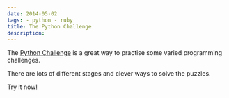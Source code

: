```yaml
---
date: 2014-05-02
tags: - python - ruby
title: The Python Challenge
description:
---
```


The [Python Challenge](http://www.pythonchallenge.com) is a great way to practise some varied programming challenges.

There are lots of different stages and clever ways to solve the puzzles.

Try it now!
